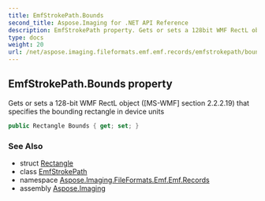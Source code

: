 ```yaml
---
title: EmfStrokePath.Bounds
second_title: Aspose.Imaging for .NET API Reference
description: EmfStrokePath property. Gets or sets a 128bit WMF RectL object MSWMF section 2.2.2.19 that specifies the bounding rectangle in device units
type: docs
weight: 20
url: /net/aspose.imaging.fileformats.emf.emf.records/emfstrokepath/bounds/
---
```

## EmfStrokePath.Bounds property

Gets or sets a 128-bit WMF RectL object ([MS-WMF] section 2.2.2.19) that specifies the bounding rectangle in device units

```csharp
public Rectangle Bounds { get; set; }
```

### See Also

* struct [Rectangle](../../../aspose.imaging/rectangle/)
* class [EmfStrokePath](../)
* namespace [Aspose.Imaging.FileFormats.Emf.Emf.Records](../../emfstrokepath/)
* assembly [Aspose.Imaging](../../../)


